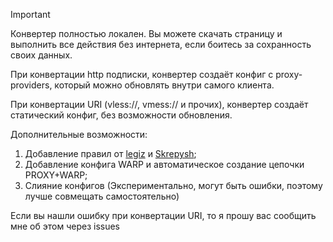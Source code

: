 > [!IMPORTANT]
> Конвертер полностью локален. Вы можете скачать страницу и выполнить все действия без интернета, если боитесь за сохранность своих данных.

При конвертации http подписки, конвертер создаёт конфиг с proxy-providers, который можно обновлять внутри самого клиента.

При конвертации URI (vless://, vmess:// и прочих), конвертер создаёт статический конфиг, без возможности обновления.

Дополнительные возможности:
1) Добавление правил от [legiz](https://github.com/legiz-ru/mihomo-rule-sets) и [Skrepysh](https://github.com/Skrepysh/mihomo-rulesets);
2) Добавление конфига WARP и автоматическое создание цепочки PROXY+WARP;
3) Слияние конфигов (Экспериментально, могут быть ошибки, поэтому лучше совмещать самостоятельно)

Если вы нашли ошибку при конвертации URI, то я прошу вас сообщить мне об этом через issues
